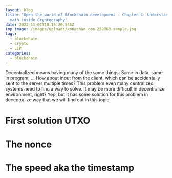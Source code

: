 ```yaml
---
layout: blog
title: "Open the world of Blockchain development - Chapter 4: Understand the
  math inside Cryptography"
date: 2022-11-01T18:15:26.545Z
top_image: /images/uploads/konachan.com-258963-sample.jpg
tags:
  - blockchain
  - crypto
  - EIP
categories:
  - blockchain
---
```

Decentralized means having many of the same things: Same in data, same in program, ... How about input from the client, which can be accidentally sent to the server multiple times? This problem even many centralized systems need to find a way to solve. It may be more difficult in decentralize environment, right? Yep, but it has some solution for this problem in decentralize way that we will find out in this topic.

<!-- more -->

# First solution UTXO



# The nonce



# The speed aka the timestamp